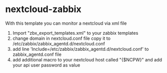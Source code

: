 # nextcloud-zabbix
With this template you can monitor a nextcloud via xml file
1. Import "zbx_export_templates.xml" to your zabbix templates
2. change domain in nextcloud.conf file copy it to /etc/zabbix/zabbix_agentd.d/nextcloud.conf
3. add line 'Include=/etc/zabbix/zabbix_agentd.d/nextcloud.conf' to zabbix_agentd.conf file
4. add additional macro to your nextcloud host called "{$NCPW}" and add your api user password as value